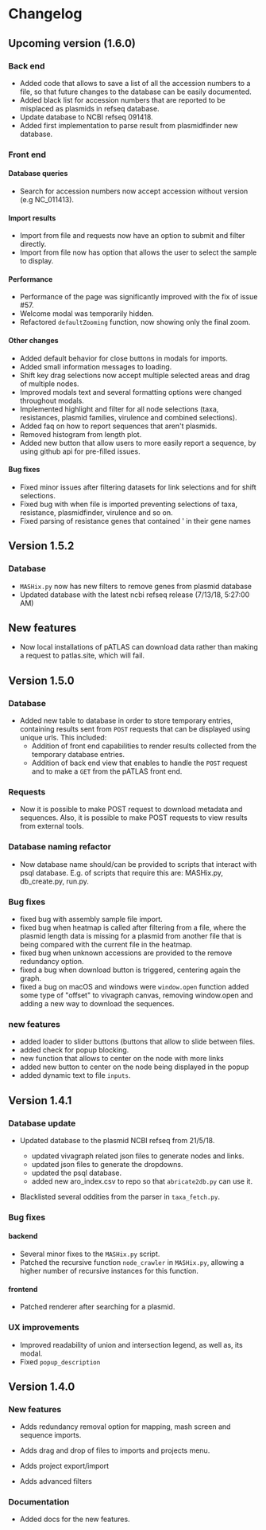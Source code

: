 # Changelog

## Upcoming version (1.6.0)

### Back end
- Added code that allows to save a list of all the accession numbers to a file,
so that future changes to the database can be easily documented.
- Added black list for accession numbers that are reported to be misplaced as 
plasmids in refseq database.
- Update database to NCBI refseq 091418.
- Added first implementation to parse result from plasmidfinder new database.

### Front end

#### Database queries
- Search for accession numbers now accept accession without version 
(e.g NC_011413).

#### Import results
- Import from file and requests now have an option to submit and filter 
directly.
- Import from file now has option that allows the user to select the sample to
display.

#### Performance
- Performance of the page was significantly improved with the fix of issue #57.
- Welcome modal was temporarily hidden.
- Refactored `defaultZooming` function, now showing only the final zoom.

#### Other changes
- Added default behavior for close buttons in modals for imports.
- Added small information messages to loading.
- Shift key drag selections now accept multiple selected areas and drag of
multiple nodes.
- Improved modals text and several formatting options were changed throughout
modals.
- Implemented highlight and filter for all node selections (taxa, resistances,
plasmid families, virulence and combined selections).
- Added faq on how to report sequences that aren't plasmids.
- Removed histogram from length plot.
- Added new button that allow users to more easily report a sequence, by using
github api for pre-filled issues.

#### Bug fixes
- Fixed minor issues after filtering datasets for link selections and for shift
selections.
- Fixed bug with when file is imported preventing selections of taxa,
resistance, plasmidfinder, virulence and so on.
- Fixed parsing of resistance genes that contained ' in their gene names

## Version 1.5.2

### Database

* `MASHix.py` now has new filters to remove genes from plasmid database
* Updated database with the latest ncbi refseq release
(7/13/18, 5:27:00 AM)

## New features

* Now local installations of pATLAS can download data rather than making
a request to patlas.site, which will fail.

## Version 1.5.0

### Database

* Added new table to database in order to store temporary entries,
containing results sent from `POST` requests that can be displayed
using unique urls. This included:
    * Addition of front end capabilities to render results collected
    from the temporary database entries.
    * Addition of back end view that enables to handle the `POST`
    request and to make a `GET` from the pATLAS front end.

### Requests

* Now it is possible to make POST request to download metadata and
sequences. Also, it is possible to make POST requests to view results
from external tools.

### Database naming refactor

* Now database name should/can be provided to scripts that interact
with psql database. E.g. of scripts that require this are: MASHix.py,
db_create.py, run.py.

### Bug fixes

* fixed bug with assembly sample file import.
* fixed bug when heatmap is called after filtering from a file, where
the plasmid length data is missing for a plasmid from another file
 that is being compared with the current file in the heatmap.
* fixed bug when unknown accessions are provided to the remove
redundancy option.
* fixed a bug when download button is triggered, centering again the
graph.
* fixed a bug on macOS and windows were `window.open` function added
some type of "offset" to vivagraph canvas, removing window.open and
adding a new way to download the sequences.

### new features

* added loader to slider buttons (buttons that allow to slide between
files.
* added check for popup blocking.
* new function that allows to center on the node with more links
* added new button to center on the node being displayed in the popup
* added dynamic text to file `inputs`.

## Version 1.4.1

### Database update

* Updated database to the plasmid NCBI refseq from 21/5/18.
    * updated vivagraph related json files to generate nodes and links.
    * updated json files to generate the dropdowns.
    * updated the psql database.
    * added new aro_index.csv to repo so that `abricate2db.py` can use
    it.

* Blacklisted several oddities from the parser in `taxa_fetch.py`.

### Bug fixes

#### backend

* Several minor fixes to the `MASHix.py` script.
* Patched the recursive function `node_crawler` in `MASHix.py`, allowing
a higher number of recursive instances for this function.

#### frontend

* Patched renderer after searching for a plasmid.

### UX improvements

* Improved readability of union and intersection legend, as well as,
its modal.
* Fixed `popup_description`


## Version 1.4.0

### New features

* Adds redundancy removal option for mapping, mash screen and sequence
imports.

* Adds drag and drop of files to imports and projects menu.

* Adds project export/import

* Adds advanced filters

### Documentation

* Added docs for the new features.

